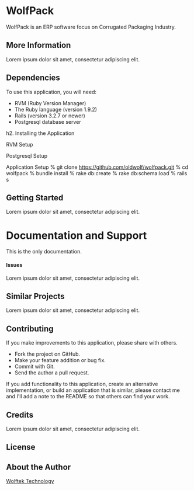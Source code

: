 # WolfPack

WolfPack is an ERP software focus on Corrugated Packaging Industry.

## More Information

Lorem ipsum dolor sit amet, consectetur adipiscing elit.

## Dependencies

To use this application, you will need:

* RVM (Ruby Version Manager)
* The Ruby language (version 1.9.2)
* Rails (version 3.2.7 or newer)
* Postgresql database server

h2. Installing the Application

RVM Setup

Postgresql Setup

Application Setup
    % git clone https://github.com/oldwolf/wolfpack.git
    % cd wolfpack
    % bundle install
    % rake db:create
    % rake db:schema:load
    % rails s

## Getting Started

Lorem ipsum dolor sit amet, consectetur adipiscing elit.

# Documentation and Support

This is the only documentation.

#### Issues

Lorem ipsum dolor sit amet, consectetur adipiscing elit.

## Similar Projects

Lorem ipsum dolor sit amet, consectetur adipiscing elit.

## Contributing

If you make improvements to this application, please share with others.

* Fork the project on GitHub.
* Make your feature addition or bug fix.
* Commit with Git.
* Send the author a pull request.

If you add functionality to this application, create an alternative implementation, or build an application that is similar, please contact me and I'll add a note to the README so that others can find your work.

## Credits

Lorem ipsum dolor sit amet, consectetur adipiscing elit.

## License

## About the Author
[Wolftek Technology](http://www.wolftek.com.my) 
